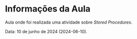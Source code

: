 # Informações da Aula

Aula onde foi realizada uma atividade sobre _Stored Procedures_.

Data: 10 de junho de 2024 (2024-06-10).
